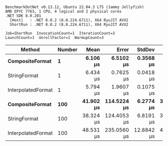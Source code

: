 ```

BenchmarkDotNet v0.13.12, Ubuntu 22.04.3 LTS (Jammy Jellyfish)
AMD EPYC 7763, 1 CPU, 4 logical and 2 physical cores
.NET SDK 8.0.201
  [Host]   : .NET 8.0.2 (8.0.224.6711), X64 RyuJIT AVX2
  ShortRun : .NET 8.0.2 (8.0.224.6711), X64 RyuJIT AVX2

Job=ShortRun  InvocationCount=1  IterationCount=3  
LaunchCount=1  UnrollFactor=1  WarmupCount=3  

```
| Method             | Number | Mean      | Error       | StdDev     | Min       | Max       | Allocated |
|------------------- |------- |----------:|------------:|-----------:|----------:|----------:|----------:|
| **CompositeFormat**    | **1**      |  **6.106 μs** |   **6.5102 μs** |  **0.3568 μs** |  **5.696 μs** |  **6.338 μs** |     **872 B** |
| StringFormat       | 1      |  6.434 μs |   0.7625 μs |  0.0418 μs |  6.386 μs |  6.466 μs |     896 B |
| InterpolatedFormat | 1      |  5.794 μs |   1.9607 μs |  0.1075 μs |  5.700 μs |  5.911 μs |     872 B |
| **CompositeFormat**    | **100**    | **41.902 μs** | **114.5224 μs** |  **6.2774 μs** | **34.655 μs** | **45.665 μs** |   **14336 B** |
| StringFormat       | 100    | 38.324 μs | 124.4053 μs |  6.8191 μs | 34.223 μs | 46.196 μs |   16736 B |
| InterpolatedFormat | 100    | 48.531 μs | 235.0560 μs | 12.8842 μs | 40.997 μs | 63.408 μs |   14336 B |
